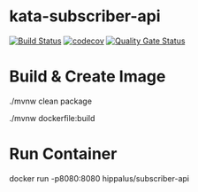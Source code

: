 # kata-subscriber-api
[![Build Status](https://travis-ci.com/hippalus/tdd-kata-subscriber-api.svg?branch=master)](https://travis-ci.com/hippalus/tdd-kata-subscriber-api)
[![codecov](https://codecov.io/gh/hippalus/tdd-kata-subscriber-api/branch/master/graph/badge.svg)](https://codecov.io/gh/hippalus/tdd-kata-subscriber-api)
[![Quality Gate Status](https://sonarcloud.io/api/project_badges/measure?project=com.subscriber%3Atdd-kata-subscriber-api&metric=alert_status)](https://sonarcloud.io/dashboard?id=com.subscriber%3Atdd-kata-subscriber-api)

# Build & Create Image

./mvnw clean package

./mvnw dockerfile:build

# Run Container

docker run -p8080:8080  hippalus/subscriber-api